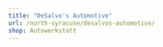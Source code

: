```yaml
---
title: "DeSalvo's Automotive"
url: /north-syracuse/desalvos-automotive/
shop: Autowerkstatt
---
```

